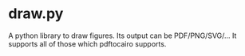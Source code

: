 # draw.py
A python library to draw figures. Its output can be PDF/PNG/SVG/... It supports all of those which pdftocairo supports.
